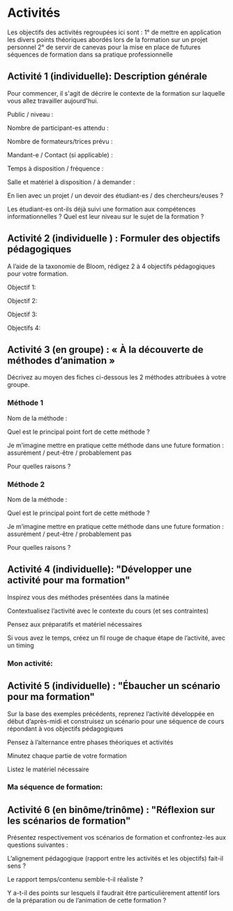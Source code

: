 # Activités

Les objectifs des activités regroupées ici sont :
1° de mettre en application les divers points théoriques abordés lors de la formation sur un projet personnel
2° de servir de canevas pour la mise en place de futures séquences de formation dans sa pratique professionnelle

## Activité 1 (individuelle): Description générale

Pour commencer, il s'agit de décrire le contexte de la formation sur laquelle vous allez travailler aujourd'hui. 

Public / niveau :


Nombre de participant-es attendu :


Nombre de formateurs/trices prévu :


Mandant-e / Contact (si applicable) :


Temps à disposition / fréquence :


Salle et matériel à disposition / à demander :


En lien avec un projet / un devoir des étudiant-es / des chercheurs/euses ?


Les étudiant-es ont-ils déjà suivi une formation aux compétences informationnelles ? Quel est leur niveau sur le sujet de la formation ?



## Activité 2 (individuelle ) : Formuler des objectifs pédagogiques

A l’aide de la taxonomie de Bloom, rédigez 2 à 4 objectifs pédagogiques pour votre formation.

Objectif 1:


Objectif 2: 


Objectif 3:


Objectifs 4:



## Activité 3 (en groupe) : « À la découverte de méthodes d’animation »

Décrivez au moyen des fiches ci-dessous les 2 méthodes attribuées à votre groupe.

### Méthode 1

Nom de la méthode :


Quel est le principal point fort de cette méthode ?


Je m’imagine mettre en pratique cette méthode dans une future formation : assurément / peut-être / probablement pas


Pour quelles raisons ?




     
     
### Méthode 2

Nom de la méthode :


Quel est le principal point fort de cette méthode ?


Je m’imagine mettre en pratique cette méthode dans une future formation : assurément / peut-être / probablement pas


Pour quelles raisons ?
     
     
     
     
     

## Activité 4 (individuelle): "Développer une activité pour ma formation"

Inspirez vous des méthodes présentées dans la matinée

Contextualisez l’activité avec le contexte du cours (et ses contraintes)

Pensez aux préparatifs et matériel nécessaires

Si vous avez le temps, créez un fil rouge de chaque étape de l’activité, avec un timing

### Mon activité: 





























## Activité 5 (individuelle) : "Ébaucher un scénario pour ma formation"

Sur la base des exemples précédents, reprenez l’activité développée en début d’après-midi et construisez un scénario pour une séquence de cours répondant à vos objectifs pédagogiques

Pensez à l’alternance entre phases théoriques et activités

Minutez chaque partie de votre formation

Listez le matériel nécessaire

### Ma séquence de formation: 








































## Activité 6 (en binôme/trinôme) : "Réflexion sur les scénarios de formation"

Présentez respectivement vos scénarios de formation et confrontez-les aux questions suivantes :

L’alignement pédagogique (rapport entre les activités et les objectifs) fait-il sens ?



Le rapport temps/contenu semble-t-il réaliste ?



Y a-t-il des points sur lesquels il faudrait être particulièrement attentif lors de la préparation ou de l’animation de cette formation ?
